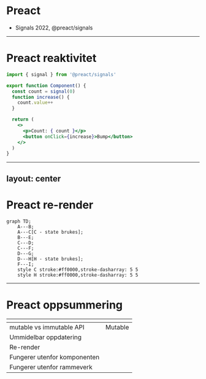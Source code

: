 # Preact

- Signals 2022, @preact/signals

<logos-preact class="text-9xl scale-200 translate-x-3em translate-y-60px" />

---

# Preact reaktivitet
 
```jsx {monaco}
import { signal } from '@preact/signals'

export function Component() {
  const count = signal(0)
  function increase() {
    count.value++
  }

  return (
    <>
      <p>Count: { count }</p>
      <button onClick={increase}>Bump</button>
    </>
  )
}
```

---
layout: center
---

# Preact re-render

```mermaid
graph TD;
    A---B;
    A---C[C - state brukes];
    B---E;
    C---D;
    C---F;
    D---G;
    D---H[H - state brukes];
    F---I;
    style C stroke:#ff0000,stroke-dasharray: 5 5
    style H stroke:#ff0000,stroke-dasharray: 5 5
```

---

# Preact oppsummering

|                                            | <logos-preact class="text-5xl"/>                        |
| ------------------------------------------ | ------------------------------------------------------------- |
| mutable vs immutable API                   |  <span v-click>Mutable</span>                               |
| Ummidelbar oppdatering                     |  <emojione-white-heavy-check-mark v-click class="text-2xl"/>  |
| Re-render                                  |  <material-symbols-jump-to-element v-click class="text-3xl"/> |
| Fungerer utenfor komponenten               |  <emojione-white-heavy-check-mark v-click class="text-2xl"/>  |
| Fungerer utenfor rammeverk                 |  <emojione-white-heavy-check-mark v-click class="text-2xl"/>  |